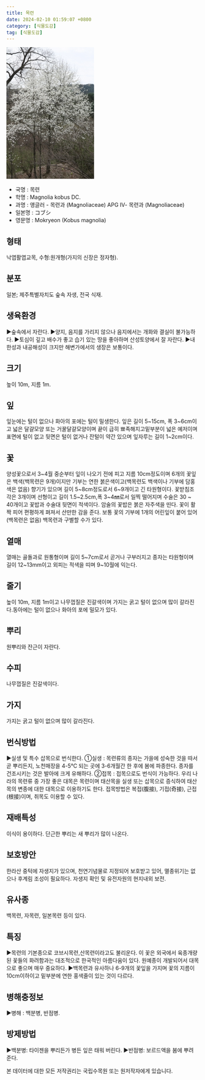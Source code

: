 ```yaml
---
title: 목련
date: 2024-02-10 01:59:07 +0800
category: [식물도감]
tag: [식물도감]
---
```




![목련](/assets/img/fileUpload/plants/basic/Magnoliaceae/Magnolia/11618/11618_5_th2.JPG)
- 국명 : 목련
- 학명 : Magnolia kobus DC.
- 과명 : 앵글러 - 목련과 (Magnoliaceae) APG Ⅳ- 목련과 (Magnoliaceae)
- 일본명 : コブシ
- 영문명 : Mokryeon (Kobus magnolia)


## 형태
낙엽활엽교목, 수형:원개형(가지의 신장은 정자형).
## 분포
일본; 제주특별자치도 숲속 자생, 전국 식재.
## 생육환경
▶숲속에서 자란다. 
▶양지, 음지를 가리지 않으나 음지에서는 개화와 결실이 불가능하다. 
▶토심이 깊고 배수가 좋고 습기 있는 땅을 좋아하며 산성토양에서 잘 자란다.
▶내한성과 내공해성이 크지만 해변가에서의 생장은 보통이다.
## 크기
높이 10m, 지름 1m. 
## 잎
잎눈에는 털이 없으나 화아의 포에는 털이 밀생한다. 잎은 길이 5~15cm, 폭 3~6cm이고 넓은 달걀모양 또는 거꿀달걀모양이며 끝이 급히 뾰족해지고밑부분이 넓은 예저이며 표면에 털이 없고 뒷면은 털이 없거나 잔털이 약간 있으며 잎자루는 길이 1~2cm이다.
## 꽃
양성꽃으로서 3~4월 중순부터 잎이 나오기 전에 피고 지름 10cm정도이며 6개의 꽃잎은 백색(백목련은 9개)이지만 기부는 연한 붉은색이고(백목련도 백색이나 기부에 담홍색은 없음) 향기가 있으며 길이 5~8cm정도로서 6~9개이고 긴 타원형이다. 꽃받침조각은 3개이며 선형이고 길이 1.5~2.5cm,폭 3~4㎜로서 일찍 떨어지며 수술은 30 ~ 40개이고 꽃밥과 수술대 뒷면이 적색이다. 암술의 꽃밥은 붉은 자주색을 띤다. 꽃이 활짝 피어 편평하게 펴져서 산만한 감을 준다. 보통 꽃의 기부에 1개의 어린잎이 붙어 있어(백목련은 없음) 백목련과 구별할 수가 있다.
## 열매
열매는 골돌과로 원통형이며  길이 5~7cm로서 곧거나 구부러지고 종자는 타원형이며 길이 12~13mm이고 외피는 적색을 띠며 9~10월에 익는다.
## 줄기
높이 10m, 지름 1m이고 나무껍질은 진갈색이며 가지는 굵고 털이 없으며 많이 갈라진다.동아에는 털이 없으나 화아의 포에 밀모가 있다.
## 뿌리
원뿌리와 잔근이 자란다.
## 수피
나무껍질은 진갈색이다.
## 가지
가지는 굵고 털이 없으며 많이 갈라진다.
## 번식방법
▶실생 및 특수 삽목으로 번식한다. 
①실생 : 목련류의 종자는 가을에 성숙한 것을 따서 곧 뿌리든지, 노천매장을 4-5℃ 되는 곳에 3-6개월간 한 후에 봄에 파종한다. 종자를 건조시키는 것은 발아에 크게 유해하다. 
②접목 : 접목으로도 번식이 가능하다. 우리 나라의 목련류 중 가장 좋은 대목은 목련이며 태산목을 실생 또는 삽목으로 증식하여 태산목의 변종에 대한 대목으로 이용하기도 한다. 접목방법은 복접(腹接), 기접(奇接), 근접(根接)이며, 취목도 이용할 수 있다.
## 재배특성
이식이 용이하다. 단근한 뿌리는 새 뿌리가 많이 나온다.
## 보호방안
한라산 중턱에 자생지가 있으며, 천연기념물로 지정되어 보호받고 있어, 멸종위기는 없으나 후계림 조성이 필요하다. 자생지 확인 및 유전자원의 현지내외 보전.
## 유사종
백목련, 자목련, 일본목련 등이 있다.
## 특징
▶목련의 기본종으로 코브시목련,산목련이라고도 불리운다. 이 꽃은 외국에서 육종개량된 꽃들의 화려함과는 대조적으로 한국적인 아름다움이 있다. 원예종이 개발되어서 대목으로 좋으며 매우 중요하다.
▶백목련과 유사하나 6-9개의 꽃잎을 가지며 꽃의 지름이 10cm이하이고 밑부분에 연한 홍색줄이 있는 것이 다르다.
## 병해충정보
▶병해 : 백분병, 반점병.
## 방제방법
▶백분병:  타이젠을 뿌리든가 병든 잎은 태워 버린다. 
▶반점병:  보르드액을 봄에 뿌려 준다.






본 데이터에 대한 모든 저작권리는 국립수목원 또는 원저작자에게 있습니다.
